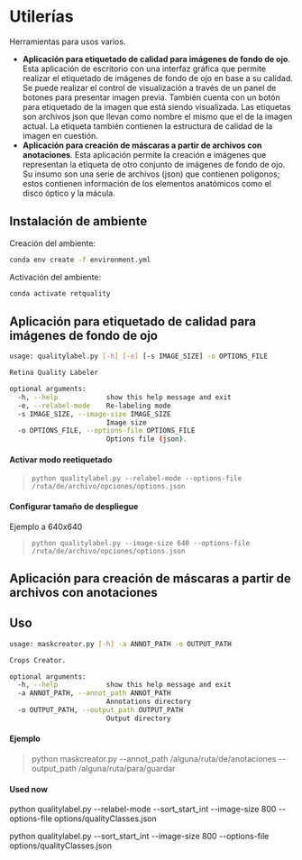 # Utilerías

Herramientas para usos varios.

- **Aplicación para etiquetado de calidad para imágenes de fondo de ojo**. Esta aplicación de escritorio con una interfaz gráfica que permite realizar el etiquetado de imágenes de fondo de ojo en base a su calidad. Se puede realizar el control de visualización a través de un panel de botones para presentar imagen previa. También cuenta con un botón para etiquetado de la imagen que está siendo visualizada. Las etiquetas son archivos json que llevan como nombre el mismo que el de la imagen actual. La etiqueta también contienen la estructura de calidad de la imagen en cuestión.
- **Aplicación para creación de máscaras a partir de archivos con anotaciones**. Esta aplicación permite la creación e imágenes que representan la etiqueta de otro conjunto de imágenes de fondo de ojo. Su insumo son una serie de archivos (json) que contienen polígonos; estos contienen información de los elementos anatómicos como el disco óptico y la mácula.

## Instalación de ambiente

Creación del ambiente:

```bash
conda env create -f environment.yml
```

Activación del ambiente:

```bash
conda activate retquality
```

## Aplicación para etiquetado de calidad para imágenes de fondo de ojo

```bash
usage: qualitylabel.py [-h] [-e] [-s IMAGE_SIZE] -o OPTIONS_FILE

Retina Quality Labeler

optional arguments:
  -h, --help            show this help message and exit
  -e, --relabel-mode    Re-labeling mode
  -s IMAGE_SIZE, --image-size IMAGE_SIZE
                        Image size
  -o OPTIONS_FILE, --options-file OPTIONS_FILE
                        Options file (json).
```

#### Activar modo reetiquetado

> ```python qualitylabel.py --relabel-mode --options-file /ruta/de/archivo/opciones/options.json```

#### Configurar tamaño de despliegue

Ejemplo a 640x640

> ```python qualitylabel.py --image-size 640 --options-file /ruta/de/archivo/opciones/options.json```

## Aplicación para creación de máscaras a partir de archivos con anotaciones

## Uso

```bash
usage: maskcreator.py [-h] -a ANNOT_PATH -o OUTPUT_PATH

Crops Creator.

optional arguments:
  -h, --help            show this help message and exit
  -a ANNOT_PATH, --annot_path ANNOT_PATH
                        Annotations directory
  -o OUTPUT_PATH, --output_path OUTPUT_PATH
                        Output directory
```

#### Ejemplo

> python maskcreator.py --annot_path /alguna/ruta/de/anotaciones --output_path /alguna/ruta/para/guardar

#### Used now

python qualitylabel.py --relabel-mode --sort_start_int --image-size 800 --options-file options/qualityClasses.json

python qualitylabel.py --sort_start_int --image-size 800 --options-file options/qualityClasses.json